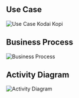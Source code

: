 ## Use Case
![Use Case Kodai Kopi](https://user-images.githubusercontent.com/56811810/99563782-330e3a80-29fc-11eb-915b-f6bbe98dc85c.jpg)
## Business Process
![Business Process](https://user-images.githubusercontent.com/56811810/99566059-ff80df80-29fe-11eb-988b-a45dc313eaf0.jpg)
## Activity Diagram
![Activity Diagram](https://user-images.githubusercontent.com/56811810/99646408-02bdaf00-2a83-11eb-885f-45684e6886ef.jpeg)
